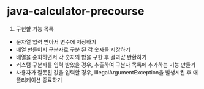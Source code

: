 # java-calculator-precourse

1. 구현할 기능 목록
- 문자열 입력 받아서 변수에 저장하기
- 배열 만들어서 구분자로 구분 된 각 숫자들 저장하기
- 배열을 순회하면서 각 숫자의 합을 구한 후 결과값 반환하기
- 커스텀 구분자를 입력 받았을 경우, 추출하여 구분자 목록에 추가하는 기능 만들기
- 사용자가 잘못된 값을 입력할 경우, IllegalArgumentException을 발생시킨 후 애플리케이션 종료하기
